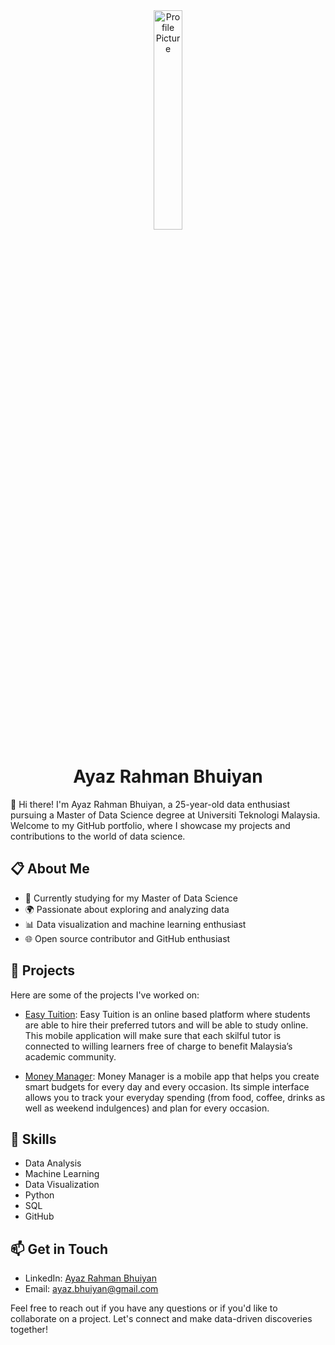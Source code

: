 <div align="center">
  <img src="https://media.licdn.com/dms/image/C5603AQFo5mFaddTkEA/profile-displayphoto-shrink_800_800/0/1630832689490?e=1703721600&v=beta&t=vYUS1xmYt38_Lk0Dk2Vo_sm_IYx8aXt3seSb1m7qgPs" alt="Profile Picture" width="30%">
  <h1>Ayaz Rahman Bhuiyan</h1>
</div>

👋 Hi there! I'm Ayaz Rahman Bhuiyan, a 25-year-old data enthusiast pursuing a Master of Data Science degree at Universiti Teknologi Malaysia. Welcome to my GitHub portfolio, where I showcase my projects and contributions to the world of data science.

## 📋 About Me

- 🔬 Currently studying for my Master of Data Science
- 🌍 Passionate about exploring and analyzing data
- 📊 Data visualization and machine learning enthusiast
- 🌐 Open source contributor and GitHub enthusiast

## 🚀 Projects

Here are some of the projects I've worked on:

- [Easy Tuition](https://bitbucket.org/ayazrahman17/workspace/projects/EAS):
Easy Tuition is an online based platform where students are able to hire their preferred tutors and will be able to study online. This mobile application will make sure that each skilful tutor is connected to willing learners free of charge to benefit Malaysia’s academic community.

- [Money Manager](https://bitbucket.org/ayazrahman17/workspace/projects/MON):
Money Manager is a mobile app that helps you create smart budgets for every day and every occasion. Its simple interface allows you to track your everyday spending (from food, coffee, drinks as well as weekend indulgences) and plan for every occasion.

## 💼 Skills

- Data Analysis
- Machine Learning
- Data Visualization
- Python
- SQL
- GitHub

## 📫 Get in Touch

- LinkedIn: [Ayaz Rahman Bhuiyan](https://www.linkedin.com/in/ayaz-rahman/)
- Email: [ayaz.bhuiyan@gmail.com](ayaz.bhuiyan@gmail.com)

Feel free to reach out if you have any questions or if you'd like to collaborate on a project. Let's connect and make data-driven discoveries together!
